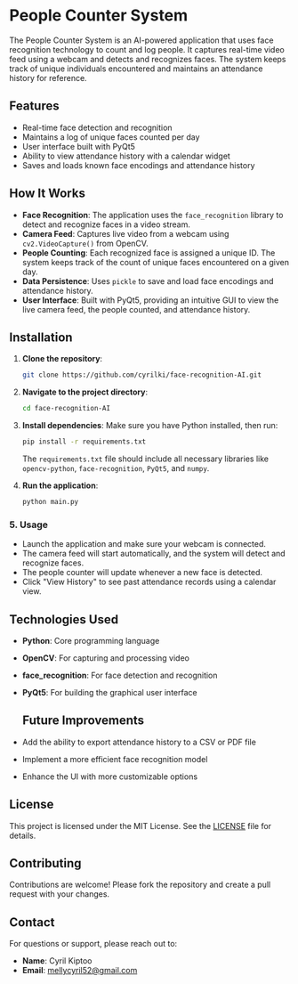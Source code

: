 # People Counter System

The People Counter System is an AI-powered application that uses face recognition technology to count and log people. It captures real-time video feed using a webcam and detects and recognizes faces. The system keeps track of unique individuals encountered and maintains an attendance history for reference.

## Features
- Real-time face detection and recognition
- Maintains a log of unique faces counted per day
- User interface built with PyQt5
- Ability to view attendance history with a calendar widget
- Saves and loads known face encodings and attendance history
## How It Works
- **Face Recognition**: The application uses the `face_recognition` library to detect and recognize faces in a video stream.
- **Camera Feed**: Captures live video from a webcam using `cv2.VideoCapture()` from OpenCV.
- **People Counting**: Each recognized face is assigned a unique ID. The system keeps track of the count of unique faces encountered on a given day.
- **Data Persistence**: Uses `pickle` to save and load face encodings and attendance history.
- **User Interface**: Built with PyQt5, providing an intuitive GUI to view the live camera feed, the people counted, and attendance history.
## Installation
1. **Clone the repository**:
   ```bash
   git clone https://github.com/cyrilki/face-recognition-AI.git
   ```
2. **Navigate to the project directory**:
   ```bash
   cd face-recognition-AI
   ```
3. **Install dependencies**:
   Make sure you have Python installed, then run:
   ```bash
   pip install -r requirements.txt
   ```
   The `requirements.txt` file should include all necessary libraries like `opencv-python`, `face-recognition`, `PyQt5`, and `numpy`.

4. **Run the application**:
   ```bash
   python main.py
   ```

### 5. **Usage**
- Launch the application and make sure your webcam is connected.
- The camera feed will start automatically, and the system will detect and recognize faces.
- The people counter will update whenever a new face is detected.
- Click "View History" to see past attendance records using a calendar view.

## Technologies Used
- **Python**: Core programming language
- **OpenCV**: For capturing and processing video
- **face_recognition**: For face detection and recognition
- **PyQt5**: For building the graphical user interface

  ## Future Improvements
- Add the ability to export attendance history to a CSV or PDF file
- Implement a more efficient face recognition model
- Enhance the UI with more customizable options

## License
This project is licensed under the MIT License. See the [LICENSE](LICENSE) file for details.


## Contributing
Contributions are welcome! Please fork the repository and create a pull request with your changes.

## Contact
For questions or support, please reach out to:
- **Name**: Cyril Kiptoo
- **Email**: mellycyril52@gmail.com



